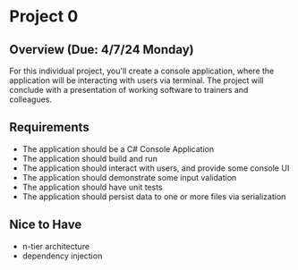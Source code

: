 # Project 0

## Overview (Due: 4/7/24 Monday)

For this individual project, you'll create a console application, where the application will be interacting with users via terminal. The project will conclude with a presentation of working software to trainers and colleagues.

## Requirements

- The application should be a C# Console Application
- The application should build and run
- The application should interact with users, and provide some console UI
- The application should demonstrate some input validation
- The application should have unit tests
- The application should persist data to one or more files via serialization

## Nice to Have
- n-tier architecture
- dependency injection
